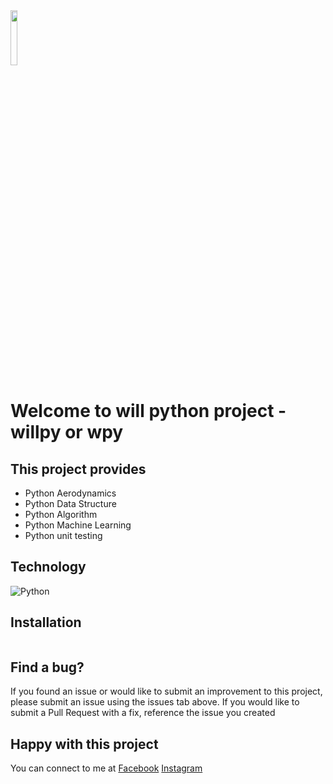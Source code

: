 <img style="width: 15%" src="./will.png">

# Welcome to will python project - willpy or wpy

## This project provides

- Python Aerodynamics
- Python Data Structure
- Python Algorithm
- Python Machine Learning
- Python unit testing

## Technology

![Python](https://img.shields.io/badge/python-3670A0?style=for-the-badge&logo=python&logoColor=ffdd54)

## Installation

```python

```

## Find a bug?

If you found an issue or would like to submit an improvement to this project, please submit an issue using the issues tab above. If you would like to submit a Pull Request with a fix, reference the issue you created

## Happy with this project

You can connect to me at [Facebook](https://www.facebook.com/phanthanhnha123200/) [Instagram](https://www.instagram.com/phanthanhnha_0117/)
